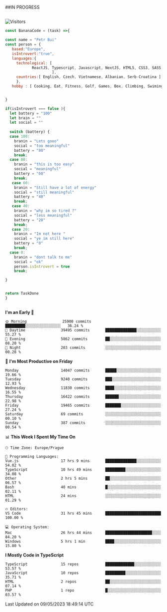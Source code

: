 ##IN PROGRESS
##
![Visitors](https://komarev.com/ghpvc/?username=petrbui&style=for-the-badge&label=Visitors+👀)
```Javascript
const BananaCode = (task) =>{

const name = "Petr Bui"
const person = {
   based:"Europe",
   isIntrovert:"true",
   languages:{
     technological: [ 
            ReactJS, Typescript, Javascript, NextJS, HTML5, CSS3, SASS, Redux, Node, Storybook, Styled-Component
                     ],
     countries:[ English, Czech, Vietnamese, Albanian, Serb-Croatina ]
     },
   hobby : [ Cooking, Eat, Fitness, Golf, Games, Box, Climbing, Swiming],


}

if(isIntrovert === false ){
  let battery = "100"
  let brain = ""
  let social = ""
  
  switch (battery) {
  case 100:
    branin = "Lets gooo"
    social = "too meaningful"
    battery = "80"
    break;
  case 80:
    branin = "this is too easy"
    social = "meaningful"
    battery = "60"
    break;
   case 60:
    branin = "Still have a lot of energy"
    social = "still meaningful"
    battery = "40"
    break;
   case 40:
    branin = "why im so tired ?"
    social = "less meaningful"
    battery = "20"
    break;
   case 20:
    branin = "Im not here "
    social = "ye im still here"
    battery = "0"
    break;
  case 0:
    branin = "dont talk to me"
    social = "ok"
    person.isIntrovert = true
    break;

}


return TaskDone
}
```



##
<!--
[![My GitHub stats](https://github-readme-stats.vercel.app/api?username=petrbui&theme=github_dark)](https://github.com/anuraghazra/github-readme-stats)

[![My wakatime stats](https://github-readme-stats.vercel.app/api/wakatime?username=petrbui&theme=github_dark)](https://github.com/anuraghazra/github-readme-stats)
-->
<!--START_SECTION:waka-->
**I'm an Early 🐤** 

```text
🌞 Morning                25900 commits       █████████░░░░░░░░░░░░░░░░   36.24 % 
🌆 Daytime                39495 commits       ██████████████░░░░░░░░░░░   55.27 % 
🌃 Evening                5862 commits        ██░░░░░░░░░░░░░░░░░░░░░░░   08.20 % 
🌙 Night                  203 commits         ░░░░░░░░░░░░░░░░░░░░░░░░░   00.28 % 
```
📅 **I'm Most Productive on Friday** 

```text
Monday                   14047 commits       █████░░░░░░░░░░░░░░░░░░░░   19.66 % 
Tuesday                  9240 commits        ███░░░░░░░░░░░░░░░░░░░░░░   12.93 % 
Wednesday                11830 commits       ████░░░░░░░░░░░░░░░░░░░░░   16.55 % 
Thursday                 16422 commits       ██████░░░░░░░░░░░░░░░░░░░   22.98 % 
Friday                   19465 commits       ███████░░░░░░░░░░░░░░░░░░   27.24 % 
Saturday                 69 commits          ░░░░░░░░░░░░░░░░░░░░░░░░░   00.10 % 
Sunday                   387 commits         ░░░░░░░░░░░░░░░░░░░░░░░░░   00.54 % 
```


📊 **This Week I Spent My Time On** 

```text
🕑︎ Time Zone: Europe/Prague

💬 Programming Languages: 
Vue.js                   17 hrs 9 mins       ██████████████░░░░░░░░░░░   54.02 % 
TypeScript               10 hrs 49 mins      █████████░░░░░░░░░░░░░░░░   34.08 % 
Other                    2 hrs 5 mins        ██░░░░░░░░░░░░░░░░░░░░░░░   06.57 % 
Bash                     40 mins             █░░░░░░░░░░░░░░░░░░░░░░░░   02.11 % 
HTML                     24 mins             ░░░░░░░░░░░░░░░░░░░░░░░░░   01.29 % 

🔥 Editors: 
VS Code                  31 hrs 45 mins      █████████████████████████   100.00 % 

💻 Operating System: 
Mac                      26 hrs 44 mins      █████████████████████░░░░   84.20 % 
Windows                  5 hrs 1 min         ████░░░░░░░░░░░░░░░░░░░░░   15.80 % 
```

**I Mostly Code in TypeScript** 

```text
TypeScript               15 repos            █████████████░░░░░░░░░░░░   53.57 % 
JavaScript               10 repos            █████████░░░░░░░░░░░░░░░░   35.71 % 
HTML                     2 repos             ██░░░░░░░░░░░░░░░░░░░░░░░   07.14 % 
PHP                      1 repo              █░░░░░░░░░░░░░░░░░░░░░░░░   03.57 % 
```




 Last Updated on 09/05/2023 18:49:14 UTC
<!--END_SECTION:waka-->
